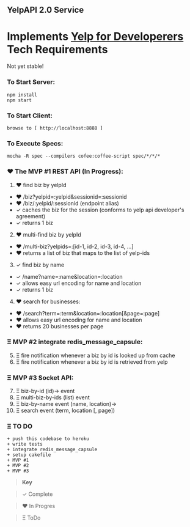 ## YelpAPI 2.0 Service
# Implements [Yelp for Developerers](http://www.yelp.com/developers/documentation/faq) Tech Requirements
Not yet stable!

### To Start Server:
````
npm install
npm start
````

### To Start Client:
````
browse to [ http://localhost:8888 ]
````

### To Execute Specs:
````
mocha -R spec --compilers cofee:coffee-script spec/*/*/*
````
### &hearts; The MVP #1 REST API (In Progress):
1. &hearts; find biz by yelpId
  * &hearts; /biz?yelpid=:yelpid&sessionid=:sessionid
  * &hearts; /biz/:yelpid/:sessionid (endpoint alias)
  * &#10003; caches the biz for the session (conforms to yelp api developer's agreement)
  * &#10003; returns 1 biz
2. &hearts; multi-find biz by yelpId
  * &hearts; /multi-biz?yelpids=:[id-1, id-2, id-3, id-4, ...] 
  * &hearts; returns a list of biz that maps to the list of yelp-ids
3. &#10003; find biz by name
  * &#10003; /name?name=:name&location=:location
  * &#10003; allows easy url encoding for name and location
  * &#10003; returns 1 biz
4. &hearts; search for businesses:
  * &hearts; /search?term=:term&location=:location[&page=:page]
  * &hearts; allows easy url encoding for name and location
  * &hearts; returns 20 businesses per page

### &Xi; MVP #2 integrate redis_message_capsule:
5. &Xi; fire notification whenever a biz by id is looked up from cache
6. &Xi; fire notification whenever a biz by id is retrieved from yelp

### &Xi; MVP #3 Socket API:
7. &Xi; biz-by-id (id)-> event
8. &Xi; multi-biz-by-ids (list) event
9. &Xi; biz-by-name event (name, location)->
10. &Xi; search event (term, location [, page])


### &Xi; TO DO
````
+ push this codebase to heroku
+ write tests
+ integrate redis_message_capsule
+ setup cakefile
+ MVP #1
+ MVP #2
+ MVP #3
````

> **Key**

> &#10003; Complete

> &hearts; In Progres

> &Xi; ToDo
